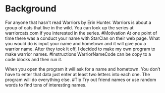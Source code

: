 # Background
For anyone that hasn't read Warriors by Erin Hunter. Warriors is about a group of cats that live in the wild. You can look up the series at warriorcats.com if you interested in the series.
#Motivation
At one point of time there was a conduct your name with StarClan on their web page. What you would do is input your name and hometown and it will give you a warrior name. After they took it off, I decided to make my own program to make warrior names.
#Instructions
WarriorNameCode can be copy to a code blocks and then run it.

When you open the program it will ask for a name and hometown. You don’t have to enter that data just enter at least two letters into each one. The program will do everything else.
#Tip
Try out friend names or use random words to find tons of interesting names.
